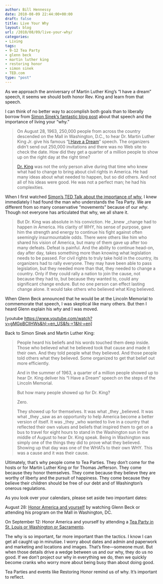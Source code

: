 ```yaml
---
author: Bill Hennessy
date: 2010-08-09 22:44:00+00:00
draft: false
title: Live Your Why
layout: blog
url: /2010/08/09/live-your-why/
categories:
- Living
tags:
- 9-12 Tea Party
- glenn beck
- martin luther king
- restoring honor
- simon sinek
- TED.com
type: "post"
---
```


As we approach the anniversary of Martin Luther King’s “I have a dream” speech, it seems we should both honor Rev. King and learn from that speech.

 

I can think of no better way to accomplish both goals than to liberally borrow from [Simon Sinek’s fantastic blog post](https://sinekpartners.typepad.com/refocus/2010/08/movement.html) about that speech and the importance of living your “why.” 

 

>   
> 
> On August 28, 1963, 250,000 people from across the country descended on the Mall in Washington, D.C., to hear Dr. Martin Luther King Jr. give his famous “[I Have a Dream](https://www.usconstitution.net/dream.html)” speech. The organizers didn’t send out 250,000 invitations and there was no Web site to check the date. How did they get a quarter of a million people to show up on the right day at the right time?
> 
>    
> 
> [Dr. King](https://nobelprize.org/nobel_prizes/peace/laureates/1964/king-bio.html) was not the only person alive during that time who knew what had to change to bring about civil rights in America. He had many ideas about what needed to happen, but so did others. And not all of his ideas were good. He was not a perfect man; he had his complexities.
> 
> 

 

When I first watched [Simon’s TED Talk about the importance of why](https://www.ted.com/talks/simon_sinek_how_great_leaders_inspire_action.html), I knew immediately I had found the man who understands the Tea Party. We are different from so many conservative “movements” because of our _why_. Though not everyone has articulated that why, we all share it. 

 

>   
> 
> But Dr. King was absolute in his conviction. He _knew _change had to happen in America. His clarity of WHY, his sense of purpose, gave him the strength and energy to continue his fight against often seemingly insurmountable odds. There were others like him who shared his vision of America, but many of them gave up after too many defeats. Defeat is painful. And the ability to continue head-on, day after day, takes something more than knowing what legislation needs to be passed. For civil rights to truly take hold in the country, its organizers had to rally everyone. They may have been able to pass legislation, but they needed more than that, they needed to change a country. Only if they could rally a nation to join the cause, not because they had to, but because they wanted to, could any significant change endure. But no one person can effect lasting change alone. It would take others who believed what King believed.
> 
> 

 

When Glenn Beck announced that he would be at the Lincoln Memorial to commemorate that speech, I was skeptical like many others. But then I heard Glenn explain his _why_ and I was moved.

 

[youtube https://www.youtube.com/watch?v=gMGpBCllHWs&hl;=en_US&fs;=1&hl;=en]

 

 

Back to Simon Sinek and Martin Luther King:

 

>   
> 
> People heard his beliefs and his words touched them deep inside. Those who believed what he believed took that cause and made it their own. And they told people what they believed. And those people told others what they believed. Some organized to get that belief out more efficiently.
> 
>    
> 
> And in the summer of 1963, a quarter of a million people showed up to hear Dr. King deliver his “I Have a Dream” speech on the steps of the Lincoln Memorial.
> 
>    
> 
> But how many people showed up for Dr. King?
> 
>    
> 
> Zero.
> 
>    
> 
> They showed up for themselves. It was what _they _believed. It was what _they _saw as an opportunity to help America become a better version of itself. It was _they _who wanted to live in a country that reflected their own values and beliefs that inspired them to get on a bus to travel for eight hours to stand in the Washington sun in the middle of August to hear Dr. King speak. Being in Washington was simply one of the things they did to prove what they believed. Showing up that day was one of the WHATs to their own WHY. This was a cause and it was their cause.
> 
> 

 

Ultimately, that’s why people come to Tea Parties. They don’t come for the hosts or for Martin Luther King or for Thomas Jefferson. They come because they honor themselves. They come because they believe they are worthy of liberty and the pursuit of happiness. They come because they believe their children should be free of our debt and of Washington’s onerous regulations. 

 

As you look over your calendars, please set aside two important dates: 

 

August 28: [Honor America and yourself](https://www.glennbeck.com/828/) by watching Glenn Beck or attending his program on the Mall in Washington, DC.

 

On September 12: Honor America and yourself by attending a [Tea Party in St. Louis or Washington or Sacramento](https://teapartypatriots.org/Recycle/Recycle.aspx).

 

The why is so important, far more important than the tactics. I know I can get all caught up in minutiae. I worry about dates and admin and paperwork and marketing and locations and images. That’s fine—someone must. But when those details drive a wedge between us and our why, they do us no good. If we don’t project our why in everything we do, then we quickly become cranks who worry more about being busy than about doing good.

 

Tea Parties and events like Restoring Honor remind us of why. It’s important to reflect.
